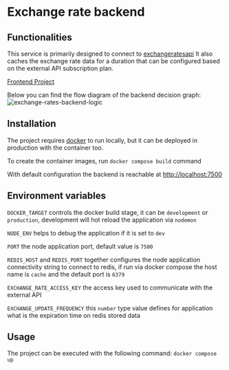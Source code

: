 # Exchange rate backend

## Functionalities
This service is primarily designed to connect to [exchangeratesapi](http://api.exchangeratesapi.io) 
It also caches the exchange rate data for a duration that can be configured based on the external API subscription plan.

[Frontend Project](https://github.com/DSzuno/exchange-rate-frontend)

Below you can find the flow diagram of the backend decision graph:
![exchange-rates-backend-logic](https://github.com/DSzuno/exchange-rate-backend/assets/87638774/db88d658-0166-43e6-8c8e-2f3669326b61)



## Installation

The project requires [docker](https://www.docker.com/) to run locally, but it can be deployed in production with the container too. 

To create the container images, run `docker compose build` command

With default configuration the backend is reachable at [http://localhost:7500](http://localhost:7500)

## Environment variables

`DOCKER_TARGET` controls the docker build stage, it can be `development` or `production`, 
development will hot reload the application via `nodemon`

`NODE_ENV` helps to debug the application if it is set to `dev`

`PORT` the node application port, default value is `7500`

`REDIS_HOST` and `REDIS_PORT` together configures the node application connectivity string to connect to redis, 
if run via docker compose the host name is `cache` and the default port is `6379` 

`EXCHANGE_RATE_ACCESS_KEY` the access key used to communicate with the external API

`EXCHANGE_UPDATE_FREQUENCY` this `number` type value defines for application what is the expiration time on redis stored data

## Usage

The project can be executed with the following command: `docker compose up`
